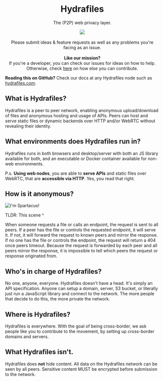 <h1 align="center">Hydrafiles</h1>
<p align="center">The (P2P) web privacy layer.</p>
<p align="center">
  <img src="./public/favicon.ico">
  <br><br>
  Please submit ideas & feature requests as well as any problems you're facing as an issue.
  <br><br>
  <strong>Like our mission?</strong>
  <br>
  If you're a developer, you can check our issues for ideas on how to help. Otherwise, check <a href="#contribute-to-hydrafiles">here</a> on how else you can contribute.
</p>

**Reading this on GitHub?**
Check our docs at any Hydrafiles node such as [hydrafiles.com](https://hydrafiles.com).

## What is Hydrafiles?
Hydrafiles is a peer to peer network, enabling anonymous upload/download of files and anonymous hosting and usage of APIs. Peers can host and serve static files or dynamic backends over HTTP and/or WebRTC without revealing their identity.

## What environments does Hydrafiles run in?
Hydrafiles runs in both browsers and desktop/server with both an JS library available for both, and an executable or Docker container available for non-web environments.

P.s. **Using web nodes**, you are able to **serve APIs** and static files over WebRTC, that are **accessible via HTTP**. Yes, you read that right.

## How is it anonymous?
![I'm Spartacus!](public/i-am-spartacus.gif)

TLDR: This scene ^

When someone requests a file or calls an endpoint, the request is sent to all peers. If a peer has the file or controls the requested endpoint, it will serve it. If not, it will forward the request to known peers and mirror the response. If no one has the file or controls the endpoint, the request will return a 404 once peers
timeout. Because the request is forwarded by each peer and all peers mirror the response, it is impossible to tell which peers the request or response originated from.

## Who's in charge of Hydrafiles?
No one, anyone, everyone. Hydrafiles doesn't have a head. It's simply an API specification. Anyone can setup a domain, server, S3 bucket, or literally just run a JavaScript library and connect to the network. The more people that decide to do this, the more private the network.

## Where is Hydrafiles?
Hydrafiles is everywhere. With the goal of being cross-border, we ask people like you to contribute to the movement, by setting up cross-border domains and servers.

## What Hydrafiles isn't.
Hydrafiles does **not** hide content. All data on the Hydrafiles network can be seen by all peers. Sensitive content MUST be encrypted before submission to the network.
